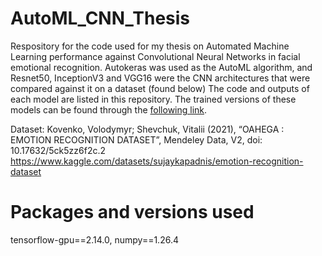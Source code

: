 # AutoML_CNN_Thesis
Respository for the code used for my thesis on Automated Machine Learning performance against Convolutional Neural Networks in facial emotional recognition.
Autokeras was used as the AutoML algorithm, and Resnet50, InceptionV3 and VGG16 were the CNN architectures that were compared against it on a dataset (found below)
The code and outputs of each model are listed in this repository.
The trained versions of these models can be found through the [following link](https://www.mediafire.com/folder/ereyg4tjfqa0m/Trained_models).

Dataset: Kovenko, Volodymyr; Shevchuk, Vitalii (2021), “OAHEGA : EMOTION RECOGNITION DATASET”, Mendeley Data, V2, doi: 10.17632/5ck5zz6f2c.2
https://www.kaggle.com/datasets/sujaykapadnis/emotion-recognition-dataset


# Packages and versions used

tensorflow-gpu==2.14.0, numpy==1.26.4
